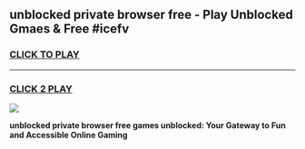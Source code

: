 
## unblocked private browser free - Play Unblocked Gmaes & Free #icefv
<h3>
<a href="https://news.freeplayer.one?title=unblocked_private_browser_free&ref=24F">CLICK TO PLAY</a></h3>
<hr>

<h3>
<a href="https://news.freeplayer.one?title=unblocked_private_browser_free&ref=24F">CLICK 2 PLAY</a>
  
</h3>

<a href="https://news.freeplayer.one?title=unblocked_private_browser_free&ref=24F/"><img src="https://clearcache.store/games.png"></a>


**unblocked private browser free games unblocked: Your Gateway to Fun and Accessible Online Gaming**
